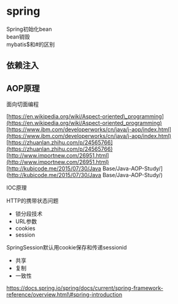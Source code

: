 # spring

Spring初始化bean  
bean销毁  
mybatis$和\#的区别

## 依赖注入

## AOP原理

面向切面编程

[https://en.wikipedia.org/wiki/Aspect-oriented\_programming](https://en.wikipedia.org/wiki/Aspect-oriented_programming)  
[https://www.ibm.com/developerworks/cn/java/j-aop/index.html](https://www.ibm.com/developerworks/cn/java/j-aop/index.html)  
[https://zhuanlan.zhihu.com/p/24565766](https://zhuanlan.zhihu.com/p/24565766)  
[http://www.importnew.com/26951.html](http://www.importnew.com/26951.html)  
[http://kubicode.me/2015/07/30/Java Base/Java-AOP-Study/](http://kubicode.me/2015/07/30/Java Base/Java-AOP-Study/)

IOC原理

HTTP的携带状态问题

* 锁分段技术
* URL参数
* cookies
* session

SpringSession默认用cookie保存和传递sessionid

* 共享
* 复制
* 一致性

https://docs.spring.io/spring/docs/current/spring-framework-reference/overview.html\#spring-introduction

